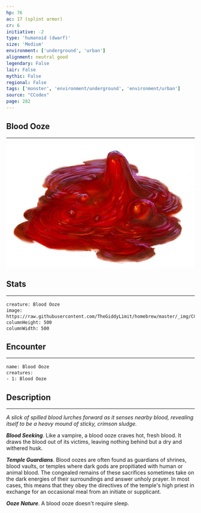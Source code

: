 ```yaml
---
hp: 76
ac: 17 (splint armor)
cr: 6
initiative: -2
type: 'humanoid (dwarf)'    
size: 'Medium'
environment: ['underground', 'urban']
alignment: neutral good
legendary: False
lair: False
mythic: False
regional: False
tags: ['monster', 'environment/underground', 'environment/urban']
source: "CCodex"
page: 282
---
```


## Blood Ooze
---

![|600](https://raw.githubusercontent.com/TheGiddyLimit/homebrew/master/_img/CCodex/Bloodooze.jpg)

## Stats
---

```statblock
creature: Blood Ooze
image: https://raw.githubusercontent.com/TheGiddyLimit/homebrew/master/_img/CCodex/bloodooze_token.png
columnHeight: 500
columnWidth: 500
```

## Encounter
---

```encounter-table
name: Blood Ooze
creatures:
- 1: Blood Ooze
```

## Description
---
_A slick of spilled blood lurches forward as it senses nearby blood, revealing itself to be a heavy mound of sticky, crimson sludge._

**_Blood Seeking_**. Like a vampire, a blood ooze craves hot, fresh blood. It draws the blood out of its victims, leaving nothing behind but a dry and withered husk.

**_Temple Guardians_**. Blood oozes are often found as guardians of shrines, blood vaults, or temples where dark gods are propitiated with human or animal blood. The congealed remains of these sacrifices sometimes take on the dark energies of their surroundings and answer unholy prayer. In most cases, this means that they obey the directives of the temple's high priest in exchange for an occasional meal from an initiate or supplicant.

**_Ooze Nature_**. A blood ooze doesn't require sleep.






